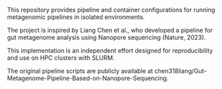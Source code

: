 This repository provides pipeline and container configurations for running metagenomic pipelines in isolated environments.

The project is inspired by Liang Chen et al., who developed a pipeline for gut metagenome analysis using Nanopore sequencing (Nature, 2023).

This implementation is an independent effort designed for reproducibility and use on HPC clusters with SLURM.

The original pipeline scripts are publicly available at chen318liang/Gut-Metagenome-Pipeline-Based-on-Nanopore-Sequencing.


